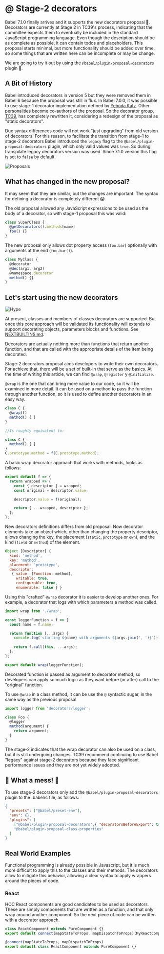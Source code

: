 # @ Stage-2 decorators



Babel 7.1.0 finally arrives and it supports the new decorators proposal 🍾️. Decorators are currently at Stage 2 in TC39's process, indicating that the committee expects them to eventually be included in the standard JavaScript programming language. Even though the description should be as complete as possible, it can contain todos and placeholders. This proposal starts minimal, but more functionality should be added over time, so some things that are written here can be incomplete or may be change.

We are going to try it out by using the [`@babel/plugin-proposal-decorators`](https://babeljs.io/docs/en/babel-plugin-proposal-decorators) plugin 🎉.

## A Bit of History



Babel introduced decorators in version 5 but they were removed them in Babel 6 because the proposal was still in flux. In Babel 7.0.0, it was possible to use stage-1 decorator implementation defined by [Yehuda Katz]( https://github.com/wycats/javascript-decorators). Other personalities become co-authors of the proposal. So the decorator group, [TC39](<https://github.com/tc39/proposal-decorators>), has completely rewritten it, considering a redesign of the proposal as "static decorators".

Due syntax differences code will not work "just upgrading" from old version of decorators. For this reason, to facilitate the transition from stage-1 to stage-2 decorators  Babel introduced  the `legacy` flag to the `@babel/plugin-proposal-decorators` plugin, which only valid values was `true`. So during transpilate legacy decorators version was used. Since 7.1.0 version this flag is set to `false` by default.

![Proposals](https://imgs.xkcd.com/comics/standards.png)



## What has changed in the new proposal?

It may seem that they are similar, but the changes are important. The syntax for defining a decorator is completely different 😱️.

The old proposal allowed any JavaScript expressions to be used as the body of a decorator, so with stage-1 proposal this was valid:

```js
class SuperClass {
  @getDecorators().methods[name]
  foo() {}
}
```

The new proposal only allows dot property access (`foo.bar`) optionally with arguments at the end (`foo.bar()`).

```js
class MyClass {
  @decorator
  @dec(arg1, arg2)
  @namespace.decorator
  method() {}
}
```



## Let's start using the new decorators

![Hype ](https://images-na.ssl-images-amazon.com/images/I/716DYuCpNGL._SX425_.jpg)



At present, classes and members of classes decorators are supported. But once this core approach will be validated its functionality will extends to support decorating objects, parameters blocks and functions. See [NEXTBUILTINS.md](https://github.com/tc39/proposal-decorators/blob/master/NEXTBUILTINS.md#applying-built-in-decorators-to-other-syntactic-forms).

Decorators are actually nothing more than functions that return another function, and that are called with the appropriate details of the item being decorated.

Stage-2 decorators proposal aims developers to write their own decorators. For achieve that, there will be a set of built-in that serve as the basics. At the time of writing this article, we can find `@wrap`, `@register` y `@initialize.` 

`@wrap` is the one that can bring more value to our code, so it will be examined in more detail. It can be used on a method to pass the function through another function, so it is used to define another decorators in an easy way.



```js
class C {
  @wrap(f)
  method() { }
}

//Is roughly equivalent to:

class C {
  method() { }
}
C.prototype.method = f(C.prototype.method);

```

 A basic wrap decorator approach that works with methods, looks as follows:

```js
export default f => {
  return wrapped => {
    const { descriptor } = wrapped;
    const original = descriptor.value;

    descriptor.value = f(original);

    return { ...wrapped, descriptor };
  };
};
```

New decorators definitions differs from old proposal. Now decorator elements take an object which, other than changing the property descriptor, allows changing the key, the placement (`static`, `prototype` or `own`), and the kind (`field` or `method`) of the element. 

```js
Object [Descriptor] {
  kind: 'method',
  key: 'method',
  placement: 'prototype',
  descriptor:
   { value: [Function: method],
     writable: true,
     configurable: true,
     enumerable: false } }
```

Using this "crafted" `@wrap` decorator it is easier to develop another ones. For example, a decorator that logs with which parameters a method was called.

```js
import wrap from './wrap';

const loggerFunction = f => {
  const name = f.name;

  return function (...args) {
    console.log(`starting ${name} with arguments ${args.join(', ')}`);
    
    return f.call(this, ...args);
  };
};

export default wrap(loggerFunction);
```



Decorated function is passed as argument to decorator method, so developers can apply so much logic as they want before (or after) call to the "original" function.

To use `@wrap` in a class method, it can be use the `@` syntactic sugar, in the same way as the previous proposal.

```js
import logger from 'decorators/logger';

class Foo {
  @logger
  method(argument) {
    return argument;
  }
}
```

The stage-2 indicates that the wrap decorator can also be used on a class, but it is still undergoing changes. TC39  recommend continuing to use Babel "legacy" against stage-2 decorators because they face significant performance issues and they are not yet widely adopted. 

## 🤯️ What a mess! 🤯️

To use stage-2 decorators only add the `@babel/plugin-proposal-decorators` plugin to the .babelrc file, as follows:

```JSON
{
  "presets": ["@babel/preset-env"],
  "env": {},
  "plugins": [
    ["@babel/plugin-proposal-decorators",{ "decoratorsBeforeExport": true }],
    "@babel/plugin-proposal-class-properties"
  ]
}
```



## Real World Examples

Functional programming is already possible in Javascript, but it is much more difficult to apply this to the classes and their methods. The decorators allow to mitigate this behavior, allowing a clear syntax to apply wrappers around the pieces of code.

### React

HOC React components are good candidates to be used as decorators. These are simply components that are written as a function, and that only wrap around another component. So the next piece of code can be written with a decorator approach.

```javascript
class ReactComponent extends PureComponent {}
export default connect(mapStateToProps, mapDispatchToProps)(MyReactComponent);
```

```javascript
@connect(mapStateToProps, mapDispatchToProps)
export default class ReactComponent extends PureComponent {}
```

 